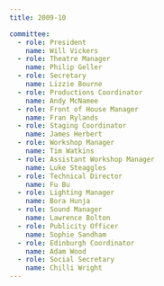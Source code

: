 ```yaml
---
title: 2009-10

committee:
  - role: President
    name: Will Vickers
  - role: Theatre Manager
    name: Philip Geller
  - role: Secretary
    name: Lizzie Bourne
  - role: Productions Coordinator
    name: Andy McNamee
  - role: Front of House Manager
    name: Fran Rylands
  - role: Staging Coordinator
    name: James Herbert
  - role: Workshop Manager
    name: Tim Watkins
  - role: Assistant Workshop Manager
    name: Luke Steaggles
  - role: Technical Director
    name: Fu Bu
  - role: Lighting Manager
    name: Bora Hunja
  - role: Sound Manager
    name: Lawrence Bolton
  - role: Publicity Officer
    name: Sophie Sandham
  - role: Edinburgh Coordinator
    name: Adam Wood
  - role: Social Secretary
    name: Chilli Wright
---
```

